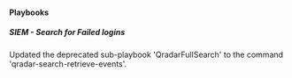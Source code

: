 
#### Playbooks

##### SIEM - Search for Failed logins

Updated the deprecated sub-playbook 'QradarFullSearch' to the command 'qradar-search-retrieve-events'.
